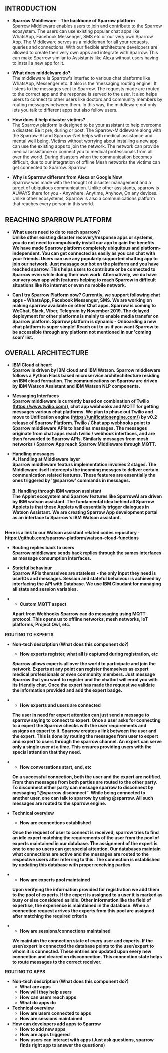 ## INTRODUCTION

- <b>Sparrow Middleware - The backbone of Sparrow platform</b><br>
Sparrow Middleware enables users to join and contribute to the Sparrow ecosystem. The users can use existing popular chat apps like WhatsApp, Facebook Messenger, SMS etc or our very own Sparrow App. The Middleware serves as a middleman for all your requests, queries and connections. With our flexible architecture developers are allowed to create their very own apps and integrate with Sparrow. This can make Sparrow similar to Assistants like Alexa without users having to install a new app for it.

- <b>What does middelware do?</b><br>
The middleware is Sparrow's interfac to various chat platforms like WhatsApp, Messenger etc. It also is the 'messaging routing engine'. It listens to the messages sent to Sparrow. The requests made are routed to the correct app and the response is served to the user. It also helps users to connect to other users like doctors and community members by routing messages between them. In this way, the middleware not only lets you talk to different apps but also fellow users.

- <b>How does it help disaster victims?</b><br>
The Sparrow platform is designed to be your assistant to help overcome a disaster. Be it pre, during or post. The Sparrow-Middleware along with the Sparrow-AI and Sparrow-Net helps with medical assistance and mental well being. Victims without worrying about installing a new app can use the existing apps to join the network. The network can provide medical assistance or connect you to medical professionals from all over the world. During disasters when the communication becomes difficult, due to our integration of offline Mesh networks the victims can get connected to Sparrow. Sparrow

- <b>Why is Sparrow different from Alexa or Google Now</b><br>
Sparrow was made with the thought of disaster management and a target of ubiquitous communication. Unlike other assistants, sparrow is ALWAYS there for you - Anywhere, Anytime, Anyhow, On any devices. Unlike other ecosystems, Sparrow is also a communications platform that reaches every person in this world. 


## REACHING SPARROW PLATFORM

- <b>What users need to do to reach sparrow?<b>  
Unlike other existing disaster recovery/response apps or systems, you do not need to compulsorily install our app to gain the benefits. We have made Sparrow platform completely ubiquitous and platform-independent. You can get connected as easily as you can chat with your friends. Users can use any popularly supported chatting app to join our network. Just message our bot on the platform and you have reached sparrow. This helps users to contribute or be connected to Sparrow even while doing their own work. Alternatively, we do have our very own app with features helping to reach Sparrow in difficult situations like No internet or even no mobile network.

- <b>Can I try Sparrow Platform now?</b>
Currently, we support following chat apps - WhatsApp, Facebook Messenger, SMS. We are working on making sparrow available on other Chat apps. Sparrow is coming to WeChat, Slack, Viber, Telegram by November 2019. The delayed deployment for other platforms is mainly to enable media transfer on Sparrow platform. Sparrow platform is dynamic - Onboarding a new chat platform is super simple! Reach out to us if you want Sparrow to be accessible through any platform not mentioned in our 'coming soon' list.


## OVERALL ARCHITECTURE
- <b>IBM Cloud at heart</b> </br>
Sparrow is driven by IBM cloud and IBM Watson. Sparrow middleware follows a Python Flask based microservice architechitecture residing on IBM cloud formation. The communications on Sparrow are driven by IBM Watson Assistant and IBM Watson NLP components. 

- <b>Messaging Interfaces</b></br>
Sparrow middleware is currently based on combination of Twilio (https://www.twilio.com/), chat app webhooks and MQTT for getting messages various chat platforms. We plan to phase out Twilio and move to Unification engine (https://unificationengine.com/) by v0.2 release of Sparrow Platform. Twilio / Chat app webhooks point to Sparrow middleware APIs to handles messages. The messages originate from chat apps reach twilio / webhook interfaces, and are then forwarded to Sparrow APIs. Similarly messages from mesh networks / Sparrow App reach Sparrow Middleware through MQTT.

- <b>Handling messages</b></br>
A. Handling at Middleware layer</br>
Sparrow middleware featurs implementation involves 2 stages. The Middleware itself intercepts the incoming messges to deliver certain communication related features. These features are essentially the ones triggered by '@sparrow' commands in messages. </br></br>
B. Handling through IBM watson assistant</br>
The Applet ecosystem and Sparrow features like SparrowAI are driven by IBM watson assistant. The fundamental idea behind all Sparrow Applets is that these Applets will essentially trigger dialogues in Watson Assistant. We are creating Sparrow App development portal as an interface to Sparrow's IBM Watson assistant. 
<br>
Here is a link to our Watson assistant related codes repository - https://github.com/sparrow-platform/watson-cloud-functions

- <b>Routing replies back to users</b><br>
Sparrow middleware sends back replies through the sames interfaces as message consumption interfaces. 

- <b>Stateful behaviour</b><br>
Sparrow APIs themselves are stateless - the only input they need is userIDs and messages. Session and stateful behaivour is achieved by interfacing the API with Database. We use IBM Cloudant for managing all state and session variables. 



-
  - Custom MQTT aspect

  Apart from Webhooks Sparrow can do messaging using MQTT protocol. This opens us to offline networks, mesh networks, IoT platforms, Project Owl, etc.

ROUTING TO EXPERTS

- Non-tech description (What does this component do?)
  - How experts register, what all is captured during registration, etc

  Sparrow allows experts all over the world to participate and join the network. Experts at any point can register themselves as expert medical professionals or even community members. Just message Sparrow that you want to register and the chatbot will enrol you with its friendly chat. Once the expert has made the request we validate the information provided and add the expert badge.

-
  - How experts and users are connected

  The user in need for expert attention can just send a message to sparrow saying to connect to expert. Once a user asks for connecting to a expert the Sparrow checks with the user requirements and assigns an expert to it. Sparrow creates a link between the user and the expert. This is done by routing the messages from user to expert and expert to users through the sparrow channel. An expert can serve only a single user at a time. This ensures providing users with the special attention that they need.

-
  - How conversations start, end, etc

  On a successful connection, both the user and the expert are notified. From then messages from both parties are routed to the other party. To disconnect either party can message sparrow to disconnect by messaging &quot;@sparrow disconnect&quot;. While being connected to another user, one can talk to sparrow by using @sparrow. All such messages are routed to the sparrow engine.

- Technical overview
  - How are connections established

  Once the request of user to connect is received, sparrow tries to find an idle expert matching the requirements of the user from the pool of experts maintained in our database. The assignment of the expert is one to one so users can get special attention. Our databases maintain what connections are active and the messages are routed to the respective users after referring to this. The connection is established by updating this database with proper receiving parties

-
  - How are experts pool maintained

  Upon verifying the information provided for registration we add them to the pool of experts. If the expert is assigned to a user it is marked as busy or else considered as idle. Other information like the field of expertise, the experience is maintained in the database. When a connection request arrives the experts from this pool are assigned after matching the required criteria

-
  - How are sessions/connections maintained

  We maintain the connection state of every user and experts. If the user/expert is connected the database points to the user/expert to whom it is connected. These entries are updated upon every new connection and cleared on disconnection. This connection state helps to route messages to the correct receiver.

ROUTING TO APPS

- Non-tech description (What does this component do?)
  - What are apps
  - How will they help users
  - How can users reach apps
  - What do apps do
- Technical overview
  - How are users connected to apps
  - How are sessions maintained
- How can developers add apps to Sparrow
  - How to add new apps
  - How are apps triggered
  - How users can interact with apps (Just ask questions, sparrow finds right app to answer the questions)
